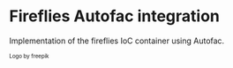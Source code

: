 ﻿# Fireflies Autofac integration

Implementation of the fireflies IoC container using Autofac.

<sup><sup>Logo by freepik</sup></sup>